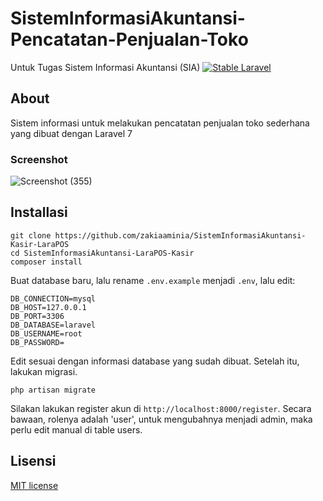 # SistemInformasiAkuntansi-Pencatatan-Penjualan-Toko
Untuk Tugas Sistem Informasi Akuntansi (SIA)
[![Stable Laravel](https://poser.pugx.org/laravel/framework/v/stable.svg)](https://packagist.org/packages/laravel/framework)

## About
Sistem informasi untuk melakukan pencatatan penjualan toko sederhana yang dibuat dengan Laravel 7

### Screenshot
![Screenshot (355)](https://github.com/zakiaaminia/SistemInformasiAkuntansi-LaraPOS-Kasir/assets/152748628/9c948d16-dd4f-4a5d-809c-bd212e19fbee)

## Installasi
```
git clone https://github.com/zakiaaminia/SistemInformasiAkuntansi-Kasir-LaraPOS
cd SistemInformasiAkuntansi-LaraPOS-Kasir
composer install
```
Buat database baru, lalu rename `.env.example` menjadi `.env`, lalu edit:
```
DB_CONNECTION=mysql
DB_HOST=127.0.0.1
DB_PORT=3306
DB_DATABASE=laravel
DB_USERNAME=root
DB_PASSWORD=
```
Edit sesuai dengan informasi database yang sudah dibuat.
Setelah itu, lakukan migrasi.
```
php artisan migrate
```
Silakan lakukan register akun di `http://localhost:8000/register`. Secara bawaan, rolenya adalah 'user', untuk mengubahnya
menjadi admin, maka perlu edit manual di table users.

## Lisensi
[MIT license](https://opensource.org/licenses/MIT)
